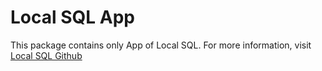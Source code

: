 # Local SQL App

This package contains only App of Local SQL.
For more information, visit [Local SQL Github](https://github.com/martiinii/local-sql)